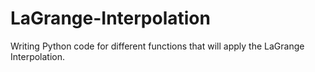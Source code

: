 # LaGrange-Interpolation
Writing Python code for different functions that will apply the LaGrange Interpolation.
